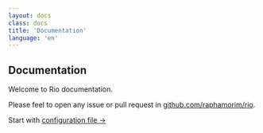 ```yaml
---
layout: docs
class: docs
title: 'Documentation'
language: 'en'
---
```


## Documentation

Welcome to Rio documentation.

Please feel to open any issue or pull request in [github.com/raphamorim/rio](https://github.com/raphamorim/rio).

Start with [configuration file ->](/rio/docs/configuration-file#configuration-file)
